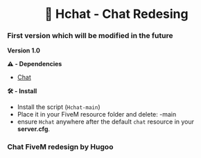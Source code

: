 <h1 align="center">🔖 Hchat - Chat Redesing</h1>

### First version which will be modified in the future

**Version 1.0**

**⚠️ - Dependencies**
- [Chat](https://github.com/citizenfx/cfx-server-data/tree/master/resources/%5Bgameplay%5D/chat)

**🛠 - Install**
- Install the script (``Hchat-main``)
- Place it in your FiveM resource folder and delete: -main
- ensure ``Hchat`` anywhere after the default ``chat`` resource in your **server.cfg**.

### Chat FiveM redesign by Hugoo
